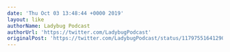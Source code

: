 ```yaml
---
date: 'Thu Oct 03 13:48:44 +0000 2019'
layout: like
authorName: Ladybug Podcast
authorUrl: 'https://twitter.com/LadybugPodcast'
originalPost: 'https://twitter.com/LadybugPodcast/status/1179755164129021952'
---
```

